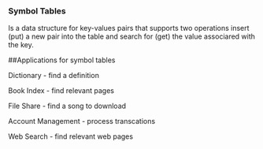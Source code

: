 ### Symbol Tables 

Is a data  structure for key-values pairs that supports two operations insert (put) a new pair into the table and search for (get) the value associared with the key. 

##Applications for symbol tables 

Dictionary - find a definition

Book Index - find relevant pages 

File Share - find a song to download 

Account Management - process transcations 

Web Search - find relevant web pages 




